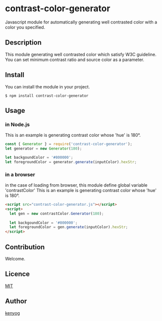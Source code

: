 contrast-color-generator
========================

Javascript module for automatically generating well contrasted color with a color you specified.


## Description

This module generating well contrasted color which satisfy W3C guideline.
You can set minimum contrast ratio and source color as a parameter.


## Install

You can install the module in your project.
```console
$ npm install contrast-color-generator
```

## Usage


### in Node.js

This is an example is generating contrast color whose 'hue' is 180°.
```javascript
const { Generator } = require('contrast-color-generator');
let generator = new Generator(180);

let backgoundColor = '#800000';
let foregroundColor = generator.generate(inputColor).hexStr;
```

### in a browser

in the case of loading from browser, this module define global variable 'contrastColor'
This is an example is generating contrast color whose 'hue' is 180°.
```html
<script src="contrast-color-generator.js"></script>
<script>
  let gen = new contrastColor.Generator(180);
  
  let backgoundColor = '#800000';
  let foregroundColor = gen.generate(inputColor).hexStr;
</script>
```

## Contribution

Welcome.


## Licence

[MIT](https://github.com/kenyog/contrast-color-generator/blob/master/LICENSE)


## Author

[kenyog](https://github.com/kenyog)


